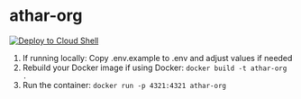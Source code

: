 # athar-org
<a href="https://console.cloud.google.com/cloudshell/editor?cloudshell_git_repo=https://github.com/X7md/Athar-Human-Foundation">
  <img src="https://img.shields.io/badge/Deploy%20to%20Cloud%20Shell-blue?logo=google-cloud-shell&logoColor=white" alt="Deploy to Cloud Shell"/>
</a>

1. If running locally: Copy .env.example to .env and adjust values if needed
2. Rebuild your Docker image if using Docker: `docker build -t athar-org .`
3. Run the container: `docker run -p 4321:4321 athar-org`
